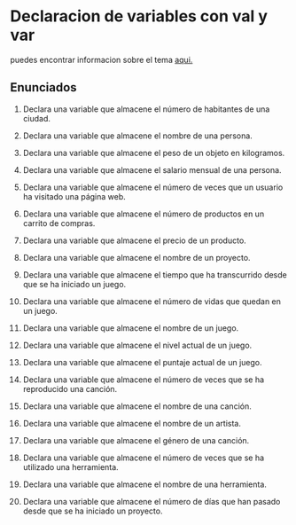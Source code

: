 # Declaracion de variables con val y var

puedes encontrar informacion sobre el tema [aqui.](https://kotlin.desarrollador-android.com/empezando-con-kotlin/tipos/diferencia-entre-val-y-var/)

## Enunciados
1. Declara una variable que almacene el número de habitantes de una ciudad.
    
2. Declara una variable que almacene el nombre de una persona.

3. Declara una variable que almacene el peso de un objeto en kilogramos.

4. Declara una variable que almacene el salario mensual de una persona.

5. Declara una variable que almacene el número de veces que un usuario ha visitado una página web.

6. Declara una variable que almacene el número de productos en un carrito de compras.

7. Declara una variable que almacene el precio de un producto.

8. Declara una variable que almacene el nombre de un proyecto.

9. Declara una variable que almacene el tiempo que ha transcurrido desde que se ha iniciado un juego.

10. Declara una variable que almacene el número de vidas que quedan en un juego.

11. Declara una variable que almacene el nombre de un juego.

12. Declara una variable que almacene el nivel actual de un juego.

13. Declara una variable que almacene el puntaje actual de un juego.

14. Declara una variable que almacene el número de veces que se ha reproducido una canción.

15. Declara una variable que almacene el nombre de una canción.

16. Declara una variable que almacene el nombre de un artista.

17. Declara una variable que almacene el género de una canción.

18. Declara una variable que almacene el número de veces que se ha utilizado una herramienta.

19. Declara una variable que almacene el nombre de una herramienta.

20. Declara una variable que almacene el número de días que han pasado desde que se ha iniciado un proyecto.
